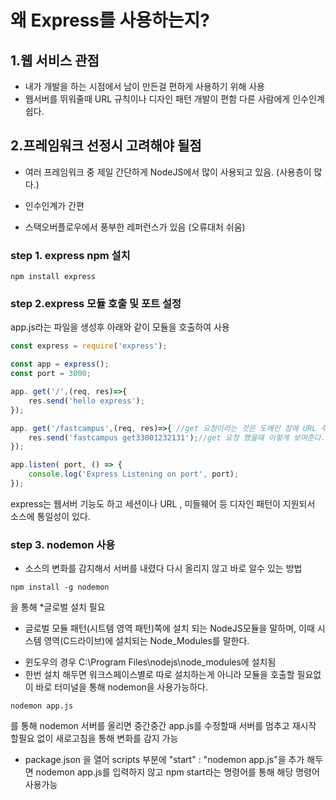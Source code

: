 # 왜 Express를 사용하는지?

## 1.웹 서비스 관점

 - 내가 개발을 하는 시점에서 남이 만든걸 편하게 사용하기 위해 사용
 - 웹서버를 뛰워줄때 URL 규칙이나 디자인 패턴 개발이 편함 다른 사람에게 인수인계 쉽다. 



## 2.프레임워크 선정시 고려해야 될점

- 여러 프레임워크 중 제일 간단하게 NodeJS에서 많이 사용되고 있음. (사용층이 많다.)

- 인수인계가 간편

- 스택오버플로우에서 풍부한 레퍼런스가 있음 (오류대처 쉬움)


### step 1. express npm 설치

```
npm install express
```

### step 2.express 모듈 호출 및 포트 설정

app.js라는 파일을 생성후 아래와 같이 모듈을 호출하여 사용

```javascript
const express = require('express');

const app = express();
const port = 3000;

app. get('/',(req, res)=>{  
    res.send('hello express');
});

app. get('/fastcampus',(req, res)=>{ //get 요청이라는 것은 도메인 창에 URL 주소에 찍으면 Get요청이 이루어짐
    res.send('fastcampus get33001232131');//get 요청 했을때 이렇게 보여준다.
});

app.listen( port, () => {
    console.log('Express Listening on port', port);
});
```

express는 웹서버 기능도 하고 세션이나 URL , 미들웨어 등 디자인 패턴이 지원되서 소스에 통일성이 있다.


### step 3. nodemon 사용

- 소스의 변화를 감지해서 서버를 내렸다 다시 올리지 않고 바로 알수 있는 방법
```
npm install -g nodemon
```
을 통해 *글로벌 설치 필요
* 글로벌 모듈 패턴(시트템 영역 패턴)쪽에 설치 되는 NodeJS모듈을 말하며, 이때 시스템 영역(C드라이브)에 설치되는 Node_Modules를 말한다.
- 윈도우의 경우 C:\Program Files\nodejs\node_modules에 설치됨
- 한번 설치 해두면 워크스페이스별로 따로 설치하는게 아니라 모듈을 호출할 필요없이 바로 터미널을 통해 nodemon을 사용가능하다.

```
nodemon app.js
```
를 통해 nodemon 서버를 올리면 중간중간 app.js를 수정할때 서버를 멈추고 재시작 할필요 없이 새로고침을 통해 변화를 감지 가능

+ package.json 을 열어
  scripts 부분에 "start" :  "nodemon app.js"을 추가 해두면 nodemon app.js를 입력하지 않고 npm start라는 명령어를 통해 해당 명령어 사용가능 
